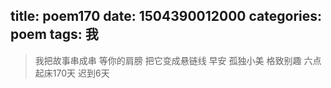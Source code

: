title: poem170
date: 1504390012000
categories: poem
tags: 我
---
> 我把故事串成串
等你的肩膀
把它变成悬链线
早安
孤独小美
格致别趣
六点起床170天 迟到6天